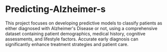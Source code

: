 # Predicting-Alzheimer-s
This project focuses on developing predictive models to classify patients as either diagnosed with Alzheimer's Disease or not, using a comprehensive dataset containing patient demographics, medical history, cognitive assessments, and lifestyle factors. Accurate early diagnosis can significantly enhance treatment strategies and patient care.
